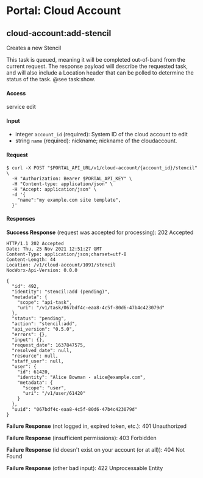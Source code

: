 # Portal: Cloud Account

## cloud-account:add-stencil
Creates a new Stencil

This task is queued, meaning it will be completed out-of-band from the current request. The response payload will describe the requested task, and will also include a Location header that can be polled to determine the status of the task. @see task:show.

#### Access
service edit

#### Input
- integer `account_id` (required): System ID of the cloud account to edit
- string `name` (required): nickname; nickname of the cloudaccount.

#### Request
```
$ curl -X POST "$PORTAL_API_URL/v1/cloud-account/{account_id}/stencil" \
  -H "Authorization: Bearer $PORTAL_API_KEY" \
  -H "Content-type: application/json" \
  -H "Accept: application/json" \
  -d '{
    "name":"my example.com site template",
  }'
```

#### Responses
**Success Response** (request was accepted for processing): 202 Accepted
```
HTTP/1.1 202 Accepted
Date: Thu, 25 Nov 2021 12:51:27 GMT
Content-Type: application/json;charset=utf-8
Content-Length: 44
Location: /v1/cloud-account/1091/stencil
NocWorx-Api-Version: 0.0.0

{
  "id": 492,
  "identity": "stencil:add (pending)",
  "metadata": {
    "scope": "api-task",
    "uri": "/v1/task/067bdf4c-eaa8-4c5f-80d6-47b4c423079d"
  },
  "status": "pending",
  "action": "stencil:add",
  "api_version": "0.5.0",
  "errors": {},
  "input": {},
  "request_date": 1637847575,
  "resolved_date": null,
  "resource": null,
  "staff_user": null,
  "user": {
    "id": 61420,
    "identity": "Alice Bowman - alice@example.com",
    "metadata": {
      "scope": "user",
      "uri": "/v1/user/61420"
    }
  },
  "uuid": "067bdf4c-eaa8-4c5f-80d6-47b4c423079d"
}
```

**Failure Response** (not logged in, expired token, etc.): 401 Unauthorized

**Failure Response** (insufficient permissions): 403 Forbidden

**Failure Response** (id doesn't exist on your account (or at all)): 404 Not Found

**Failure Response** (other bad input): 422 Unprocessable Entity

